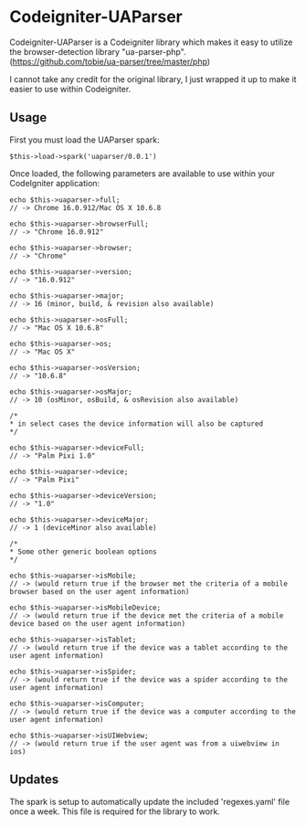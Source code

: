 Codeigniter-UAParser
================

Codeigniter-UAParser is a Codeigniter library which makes it easy to utilize the browser-detection library "ua-parser-php". (https://github.com/tobie/ua-parser/tree/master/php)

I cannot take any credit for the original library, I just wrapped it up to make it easier to use within Codeigniter. 

Usage
-----

First you must load the UAParser spark:

	$this->load->spark('uaparser/0.0.1')
	
Once loaded, the following parameters are available to use within your CodeIgniter application:

	echo $this->uaparser->full;
	// -> Chrome 16.0.912/Mac OS X 10.6.8
	
	echo $this->uaparser->browserFull;
	// -> "Chrome 16.0.912"
	
	echo $this->uaparser->browser;
	// -> "Chrome"
	
	echo $this->uaparser->version;
	// -> "16.0.912"
	
	echo $this->uaparser->major;
	// -> 16 (minor, build, & revision also available)
	
	echo $this->uaparser->osFull;
	// -> "Mac OS X 10.6.8"
	
	echo $this->uaparser->os;
	// -> "Mac OS X"
	
	echo $this->uaparser->osVersion;
	// -> "10.6.8"
	
	echo $this->uaparser->osMajor;
	// -> 10 (osMinor, osBuild, & osRevision also available)
	
	/* 
	* in select cases the device information will also be captured
	*/
	
	echo $this->uaparser->deviceFull;
	// -> "Palm Pixi 1.0"
	
	echo $this->uaparser->device;
	// -> "Palm Pixi"
	
	echo $this->uaparser->deviceVersion;
	// -> "1.0"
	
	echo $this->uaparser->deviceMajor;
	// -> 1 (deviceMinor also available)
	
	/*
	* Some other generic boolean options
	*/
	
	echo $this->uaparser->isMobile;
	// -> (would return true if the browser met the criteria of a mobile browser based on the user agent information)
	
	echo $this->uaparser->isMobileDevice;
	// -> (would return true if the device met the criteria of a mobile device based on the user agent information)
	
	echo $this->uaparser->isTablet;
	// -> (would return true if the device was a tablet according to the user agent information)
	
	echo $this->uaparser->isSpider;
	// -> (would return true if the device was a spider according to the user agent information)
	
	echo $this->uaparser->isComputer;
	// -> (would return true if the device was a computer according to the user agent information)
	
	echo $this->uaparser->isUIWebview;
	// -> (would return true if the user agent was from a uiwebview in ios)
	

Updates
-------

The spark is setup to automatically update the included 'regexes.yaml' file once a week. This file is required for the library to work.
